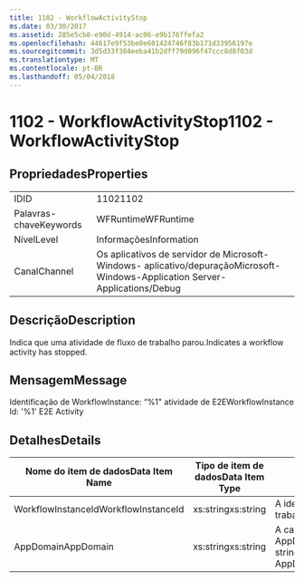```yaml
---
title: 1102 - WorkflowActivityStop
ms.date: 03/30/2017
ms.assetid: 285e5cb8-e90d-4914-ac06-e9b176ffefa2
ms.openlocfilehash: 44617e9f53be0e601424746f83b171d33956197e
ms.sourcegitcommit: 3d5d33f384eeba41b2dff79d096f47ccc8d8f03d
ms.translationtype: MT
ms.contentlocale: pt-BR
ms.lasthandoff: 05/04/2018
---
```

# <a name="1102---workflowactivitystop"></a><span data-ttu-id="4932c-102">1102 - WorkflowActivityStop</span><span class="sxs-lookup"><span data-stu-id="4932c-102">1102 - WorkflowActivityStop</span></span>
## <a name="properties"></a><span data-ttu-id="4932c-103">Propriedades</span><span class="sxs-lookup"><span data-stu-id="4932c-103">Properties</span></span>  
  
|||  
|-|-|  
|<span data-ttu-id="4932c-104">ID</span><span class="sxs-lookup"><span data-stu-id="4932c-104">ID</span></span>|<span data-ttu-id="4932c-105">1102</span><span class="sxs-lookup"><span data-stu-id="4932c-105">1102</span></span>|  
|<span data-ttu-id="4932c-106">Palavras-chave</span><span class="sxs-lookup"><span data-stu-id="4932c-106">Keywords</span></span>|<span data-ttu-id="4932c-107">WFRuntime</span><span class="sxs-lookup"><span data-stu-id="4932c-107">WFRuntime</span></span>|  
|<span data-ttu-id="4932c-108">Nível</span><span class="sxs-lookup"><span data-stu-id="4932c-108">Level</span></span>|<span data-ttu-id="4932c-109">Informações</span><span class="sxs-lookup"><span data-stu-id="4932c-109">Information</span></span>|  
|<span data-ttu-id="4932c-110">Canal</span><span class="sxs-lookup"><span data-stu-id="4932c-110">Channel</span></span>|<span data-ttu-id="4932c-111">Os aplicativos de servidor de Microsoft-Windows- aplicativo/depuração</span><span class="sxs-lookup"><span data-stu-id="4932c-111">Microsoft-Windows-Application Server-Applications/Debug</span></span>|  
  
## <a name="description"></a><span data-ttu-id="4932c-112">Descrição</span><span class="sxs-lookup"><span data-stu-id="4932c-112">Description</span></span>  
 <span data-ttu-id="4932c-113">Indica que uma atividade de fluxo de trabalho parou.</span><span class="sxs-lookup"><span data-stu-id="4932c-113">Indicates a workflow activity has stopped.</span></span>  
  
## <a name="message"></a><span data-ttu-id="4932c-114">Mensagem</span><span class="sxs-lookup"><span data-stu-id="4932c-114">Message</span></span>  
 <span data-ttu-id="4932c-115">Identificação de WorkflowInstance: “%1" atividade de E2E</span><span class="sxs-lookup"><span data-stu-id="4932c-115">WorkflowInstance Id: '%1' E2E Activity</span></span>  
  
## <a name="details"></a><span data-ttu-id="4932c-116">Detalhes</span><span class="sxs-lookup"><span data-stu-id="4932c-116">Details</span></span>  
  
|<span data-ttu-id="4932c-117">Nome do item de dados</span><span class="sxs-lookup"><span data-stu-id="4932c-117">Data Item Name</span></span>|<span data-ttu-id="4932c-118">Tipo de item de dados</span><span class="sxs-lookup"><span data-stu-id="4932c-118">Data Item Type</span></span>|<span data-ttu-id="4932c-119">Descrição</span><span class="sxs-lookup"><span data-stu-id="4932c-119">Description</span></span>|  
|--------------------|--------------------|-----------------|  
|<span data-ttu-id="4932c-120">WorkflowInstanceId</span><span class="sxs-lookup"><span data-stu-id="4932c-120">WorkflowInstanceId</span></span>|<span data-ttu-id="4932c-121">xs:string</span><span class="sxs-lookup"><span data-stu-id="4932c-121">xs:string</span></span>|<span data-ttu-id="4932c-122">A identificação de instância de fluxo de trabalho</span><span class="sxs-lookup"><span data-stu-id="4932c-122">The workflow instance id.</span></span>|  
|<span data-ttu-id="4932c-123">AppDomain</span><span class="sxs-lookup"><span data-stu-id="4932c-123">AppDomain</span></span>|<span data-ttu-id="4932c-124">xs:string</span><span class="sxs-lookup"><span data-stu-id="4932c-124">xs:string</span></span>|<span data-ttu-id="4932c-125">A cadeia de caracteres retornada por AppDomain.CurrentDomain.FriendlyName.</span><span class="sxs-lookup"><span data-stu-id="4932c-125">The string returned by AppDomain.CurrentDomain.FriendlyName.</span></span>|
